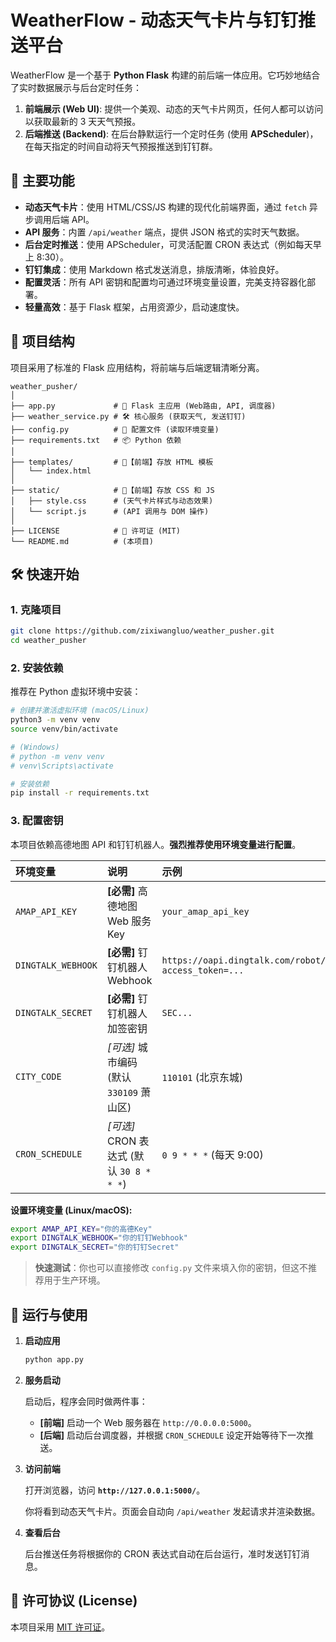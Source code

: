#  WeatherFlow - 动态天气卡片与钉钉推送平台

WeatherFlow 是一个基于 **Python Flask** 构建的前后端一体应用。它巧妙地结合了实时数据展示与后台定时任务：

1.  **前端展示 (Web UI)**: 提供一个美观、动态的天气卡片网页，任何人都可以访问以获取最新的 3 天天气预报。
2.  **后端推送 (Backend)**: 在后台静默运行一个定时任务 (使用 **APScheduler**)，在每天指定的时间自动将天气预报推送到钉钉群。


## 🚀 主要功能

* **动态天气卡片**：使用 HTML/CSS/JS 构建的现代化前端界面，通过 `fetch` 异步调用后端 API。
* **API 服务**：内置 `/api/weather` 端点，提供 JSON 格式的实时天气数据。
* **后台定时推送**：使用 APScheduler，可灵活配置 CRON 表达式（例如每天早上 8:30）。
* **钉钉集成**：使用 Markdown 格式发送消息，排版清晰，体验良好。
* **配置灵活**：所有 API 密钥和配置均可通过环境变量设置，完美支持容器化部署。
* **轻量高效**：基于 Flask 框架，占用资源少，启动速度快。

## 📁 项目结构

项目采用了标准的 Flask 应用结构，将前端与后端逻辑清晰分离。

```
weather_pusher/
│
├── app.py             # 🚀 Flask 主应用 (Web路由, API, 调度器)
├── weather_service.py # 🛠️ 核心服务 (获取天气, 发送钉钉)
├── config.py          # 🔑 配置文件 (读取环境变量)
├── requirements.txt   # 📦 Python 依赖
│
├── templates/         # 📄【前端】存放 HTML 模板
│   └── index.html
│
├── static/            # 🎨【前端】存放 CSS 和 JS
│   ├── style.css      # (天气卡片样式与动态效果)
│   └── script.js      # (API 调用与 DOM 操作)
│
├── LICENSE            # 📜 许可证 (MIT)
└── README.md          # (本项目)
```

## 🛠️ 快速开始

### 1. 克隆项目

```bash
git clone https://github.com/zixiwangluo/weather_pusher.git
cd weather_pusher
```

### 2. 安装依赖

推荐在 Python 虚拟环境中安装：

```bash
# 创建并激活虚拟环境 (macOS/Linux)
python3 -m venv venv
source venv/bin/activate

# (Windows)
# python -m venv venv
# venv\Scripts\activate

# 安装依赖
pip install -r requirements.txt
```

### 3. 配置密钥

本项目依赖高德地图 API 和钉钉机器人。**强烈推荐使用环境变量进行配置**。

| 环境变量 | 说明 | 示例 |
| :--- | :--- | :--- |
| `AMAP_API_KEY` | **[必需]** 高德地图 Web 服务 Key | `your_amap_api_key` |
| `DINGTALK_WEBHOOK`| **[必需]** 钉钉机器人 Webhook | `https://oapi.dingtalk.com/robot/send?access_token=...` |
| `DINGTALK_SECRET` | **[必需]** 钉钉机器人加签密钥 | `SEC...` |
| `CITY_CODE` | *[可选]* 城市编码 (默认 `330109` 萧山区) | `110101` (北京东城) |
| `CRON_SCHEDULE` | *[可选]* CRON 表达式 (默认 `30 8 * * *`) | `0 9 * * *` (每天 9:00) |

**设置环境变量 (Linux/macOS):**
```bash
export AMAP_API_KEY="你的高德Key"
export DINGTALK_WEBHOOK="你的钉钉Webhook"
export DINGTALK_SECRET="你的钉钉Secret"
```

> **快速测试**：你也可以直接修改 `config.py` 文件来填入你的密钥，但这不推荐用于生产环境。

## 🏃 运行与使用

1.  **启动应用**

    ```bash
    python app.py
    ```

2.  **服务启动**

    启动后，程序会同时做两件事：
    * **[前端]** 启动一个 Web 服务器在 `http://0.0.0.0:5000`。
    * **[后端]** 启动后台调度器，并根据 `CRON_SCHEDULE` 设定开始等待下一次推送。

3.  **访问前端**

    打开浏览器，访问 **`http://127.0.0.1:5000/`**。
    
    你将看到动态天气卡片。页面会自动向 `/api/weather` 发起请求并渲染数据。

4.  **查看后台**

    后台推送任务将根据你的 CRON 表达式自动在后台运行，准时发送钉钉消息。

## 📄 许可协议 (License)

本项目采用 [MIT 许可证](LICENSE)。